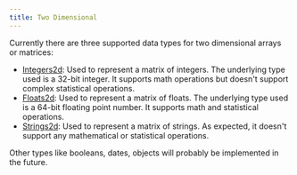 ```yaml
---
title: Two Dimensional
---
```


Currently there are three supported data types for two dimensional arrays or
matrices:

- [Integers2d](Integers2d/index): Used to represent a matrix of integers. The
  underlying type used is a 32-bit integer. It supports math operations but
  doesn't support complex statistical operations.
- [Floats2d](Floats2d/index): Used to represent a matrix of floats. The underlying
  type used is a 64-bit floating point number. It supports math and statistical
  operations.
- [Strings2d](Strings2d/index): Used to represent a matrix of strings. As expected, it
  doesn't support any mathematical or statistical operations.

Other types like booleans, dates, objects will probably be implemented in the
future.
